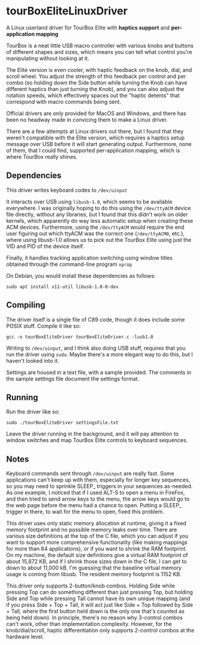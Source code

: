 # tourBoxEliteLinuxDriver
A Linux userland driver for TourBox Elite with **haptics support** and **per-application mapping**

TourBox is a neat little USB macro controller with various knobs and buttons of different shapes and sizes, which means you can tell what control you're manipulating without looking at it.

The Elite version is even cooler, with haptic feedback on the knob, dial, and scroll wheel.  You adjust the strength of this feedback per control and per combo (so holding down the Side button while turning the Knob can have different haptics than just turning the Knob), and you can also adjust the rotation speeds, which effectively spaces out the "haptic detents" that correspond with macro commands being sent.

Official drivers are only provided for MacOS and Windows, and there has been no headway made in convicing them to make a Linux driver.

There are a few attempts at Linux drivers out there, but I found that they weren't compatible with the Elite version, which requires a haptics setup message over USB before it will start generating output.  Furthermore, none of them, that I could find, supported per-application mapping, which is where TourBox really shines.

## Dependencies
This driver writes keyboard codes to `/dev/uinput`

It interacts over USB using `libusb-1.0`, which seems to be available everywhere.  I was originally hoping to do this using the `/dev/ttyACM` device file directly, without any libraries, but I found that this didn't work on older kernels, which apparently do way less automatic setup when creating these ACM devices.  Furthermore, using the `/dev/ttyACM` would require the end user figuring out which ttyACM was the correct one (`/dev/ttyACM0`, etc.), where using libusb-1.0 allows us to pick out the TourBox Elite using just the VID and PID of the device itself.

Finally, it handles tracking application switching using window titles obtained through the command-line program `xprop`

On Debian, you would install these dependencies as follows:

`sudo apt install x11-util libusb-1.0-0-dev`

## Compiling
The driver itself is a single file of C89 code, though it does include some POSIX stuff.  Compile it like so:

`gcc -o tourBoxEliteDriver tourBoxEliteDriver.c -lusb1.0`

Writing to `/dev/uinput`, and I think also doing USB stuff, requires that you run the driver using `sudo`.  Maybe there's a more elegant way to do this, but I haven't looked into it.

Settings are housed in a text file, with a sample provided.  The comments in the sample settings file document the settings format.

## Running
Run the driver like so:

`sudo ./tourBoxEliteDriver settingsFile.txt`

Leave the driver running in the background, and it will pay attention to window switches and map TourBox Elite controls to keyboard sequences.

## Notes
Keyboard commands sent through `/dev/uinput` are really fast.  Some applications can't keep up with them, especially for longer key sequences, so you may need to sprinkle SLEEP_ triggers in your sequences as-needed.  As one example, I noticed that if I used ALT-S to open a menu in FireFox, and then tried to send arrow keys to the menu, the arrow keys would go to the web page before the menu had a chance to open.  Putting a SLEEP_ trigger in there, to wait for the menu to open, fixed this problem.

This driver uses only static memory allocation at runtime, giving it a fixed memory footprint and no possible memory leaks over time.  There are various size definitions at the top of the C file, which you can adjust if you want to support more comprehensive functionality (like making mappings for more than 64 applications), or if you want to shrink the RAM footprint.  On my machine, the default size definitions give a virtual RAM footprint of about 15,872 KB, and if I shrink those sizes down in the C file, I can get to down to about 11,000 kB.  I'm guessing that the baseline virtual memory usage is coming from libusb.  The resident memory footprint is 1152 KB.

This driver only supports 2-button/knob combos.  Holding Side while pressing Top can do something different than just pressing Top, but holding Side and Top while pressing Tall cannot have its own unique mapping (and if you press Side + Top + Tall, it will act just like Side + Top followed by Side + Tall, where the first button held down is the only one that's counted as being held down).  In principle, there's no reason why 3-control combos can't work, other than implementation complexity.  However, for the knob/dial/scroll, haptic differentiation only supports 2-control combos at the hardware level.
